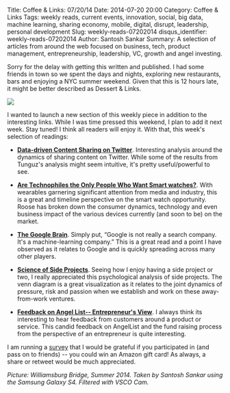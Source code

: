 Title: Coffee & Links: 07/20/14
Date: 2014-07-20 20:00
Category: Coffee & Links
Tags: weekly reads, current events, innovation, social, big data, machine learning, sharing economy, mobile, digital, disrupt, leadership, personal development
Slug: weekly-reads-07202014
disqus_identifier: weekly-reads-07202014
Author: Santosh Sankar
Summary: A selection of articles from around the web focused on business, tech, product management, entrepreneurship, leadership, VC, growth and angel investing.

Sorry for the delay with getting this written and published. I had some friends in town so we spent the days and nights, exploring new restaurants, bars and enjoying a NYC summer weekend. Given that this is 12 hours late, it might be better described as Dessert & Links.

<img src="/../../../../images/WBbridge.jpg" align = "center">

I wanted to launch a new section of this weekly piece in addition to the interesting links. While I was time pressed this weekend, I plan to add it next week. Stay tuned! I think all readers will enjoy it. With that, this week's selection of readings:

* **<a href = "http://tomtunguz.com/twitter-best-practices/?utm_content=buffer742f4&utm_medium=social&utm_source=linkedin.com&utm_campaign=buffer" target ="_blank">Data-driven Content Sharing on Twitter</a>**. Interesting analysis around the dynamics of sharing content on Twitter. While some of the results from Tunguz's analysis might seem intuitive, it's pretty useful/powerful to see.

* **<a href = "http://nymag.com/daily/intelligencer/2014/07/silicon-valley-obsessing-over-smartwatches.html?mid=twitter_dailyintelligencer" target= "_blank">Are Technophiles the Only People Who Want Smart watches?</a>**. With wearables garnering significant attention from media and industry, this is a great and timeline perspective on the smart watch opportunity. Roose has broken down the consumer dynamics, technology and even business impact of the various devices currently (and soon to be) on the market.
 
* **<a href = "http://www.wired.com/2014/07/google_brain/" target="_blank">The Google Brain</a>**. Simply put, “Google is not really a search company. It's a machine-learning company.” This is a great read and a point I have observed as it relates to Google and is quickly spreading across many other players.

* **<a href = "http://thenextweb.com/lifehacks/2014/07/17/science-of-side-projects/" target="_blank">Science of Side Projects</a>**. Seeing how I enjoy having a side project or two, I really appreciated this psychological analysis of side projects. The venn diagram is a great visualization as it relates to the joint dynamics of pressure, risk and passion when we establish and work on these away-from-work ventures.

* **<a href = "http://www.feld.com/archives/2014/07/angellist-syndicate-feedback-experienced-entrepreneur.html" target="_blank">Feedback on Angel List-- Entrepreneur's View</a>**. I always think its interesting to hear feedback from customers around a product or service. This candid feedback on AngelList and the fund raising process from the perspective of an entrepreneur is quite interesting.

I am running a <a href="goo.gl/nCAGYw" target="_blank">survey</a> that I would be grateful if you participated in (and pass on to friends) -- you could win an Amazon gift card! As always, a share or retweet would be much appreciated.

*Picture: Williamsburg Bridge, Summer 2014. Taken by Santosh Sankar using the Samsung Galaxy S4. Filtered with VSCO Cam.*
